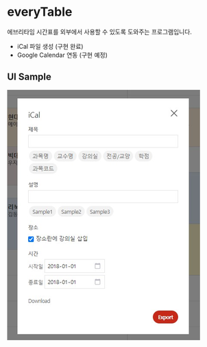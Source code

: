 # everyTable

에브리타임 시간표를 외부에서 사용할 수 있도록 도와주는 프로그램입니다.

- iCal 파일 생성 (구현 완료)
- Google Calendar 연동 (구현 예정)

## UI Sample

![image](UIsample.jpg)
